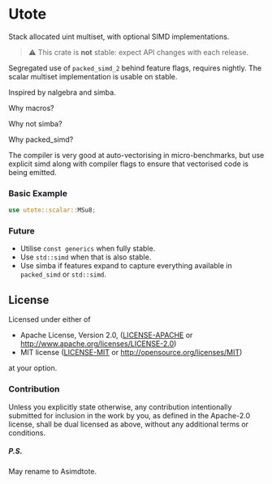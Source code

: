 # Utote

Stack allocated uint multiset, with optional SIMD implementations.

> :warning: This crate is **not** stable: expect API changes with each release.

Segregated use of `packed_simd_2` behind feature flags, requires nightly. The scalar multiset implementation is usable on stable.

Inspired by nalgebra and simba.

Why macros?

Why not simba?

Why packed_simd?

The compiler is very good at auto-vectorising in micro-benchmarks, but use explicit simd along with compiler flags to ensure that vectorised code is being emitted. 

### Basic Example

```rust
use utote::scalar::MSu8;
```

### Future

- Utilise `const generics` when fully stable.
- Use `std::simd` when that is also stable.
- Use simba if features expand to capture everything available in `packed_simd` or `std::simd`.

## License

Licensed under either of

 * Apache License, Version 2.0, ([LICENSE-APACHE](LICENSE-APACHE) or http://www.apache.org/licenses/LICENSE-2.0)
 * MIT license ([LICENSE-MIT](LICENSE-MIT) or http://opensource.org/licenses/MIT)

at your option.

### Contribution

Unless you explicitly state otherwise, any contribution intentionally submitted
for inclusion in the work by you, as defined in the Apache-2.0 license, shall be dual licensed as above, without any
additional terms or conditions.

##### P.S.
May rename to Asimdtote.
